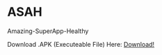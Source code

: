 # ASAH
Amazing-SuperApp-Healthy

Download .APK (Executeable File) Here: [Download!](https://github.com/Dimas-Saputra-Me/ASAH/raw/master/app/build/outputs/apk/debug/app-debug.apk)

